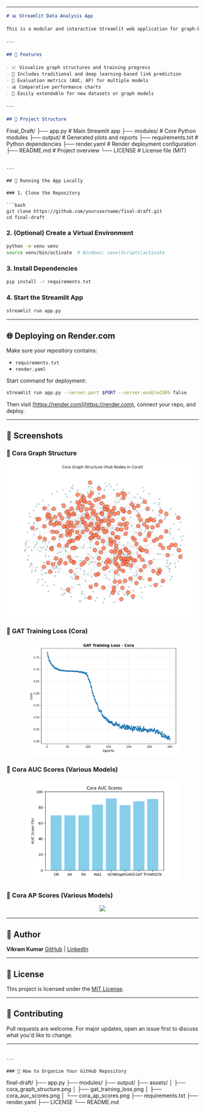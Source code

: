 

---

```markdown
# 📊 Streamlit Data Analysis App

This is a modular and interactive Streamlit web application for graph-based data analysis and link prediction. It supports real-time data visualization, model evaluation, and graph plotting—specifically built for datasets like Cora.

---

## 🚀 Features

- 📈 Visualize graph structures and training progress
- 🤖 Includes traditional and deep learning-based link prediction
- 🧮 Evaluation metrics (AUC, AP) for multiple models
- 📊 Comparative performance charts
- 🔌 Easily extendable for new datasets or graph models

---

## 📁 Project Structure

```

Final\_Draft/
├── app.py                # Main Streamlit app
├── modules/              # Core Python modules
├── output/               # Generated plots and reports
├── requirements.txt      # Python dependencies
├── render.yaml           # Render deployment configuration
├── README.md             # Project overview
└── LICENSE               # License file (MIT)

````

---

## 🧪 Running the App Locally

### 1. Clone the Repository

```bash
git clone https://github.com/yourusername/final-draft.git
cd final-draft
````

### 2. (Optional) Create a Virtual Environment

```bash
python -m venv venv
source venv/bin/activate  # Windows: venv\Scripts\activate
```

### 3. Install Dependencies

```bash
pip install -r requirements.txt
```

### 4. Start the Streamlit App

```bash
streamlit run app.py
```

---

## 🌐 Deploying on Render.com

Make sure your repository contains:

* `requirements.txt`
* `render.yaml`

Start command for deployment:

```bash
streamlit run app.py --server.port $PORT --server.enableCORS false
```

Then visit [https://render.com](https://render.com), connect your repo, and deploy.

---

## 📸 Screenshots

### 🔹 Cora Graph Structure

<p align="center"> <img src="results/cora/graph_Cora.png" width="600"/> </p>

### 🔹 GAT Training Loss (Cora)
<p align="center"><img src="results/cora/Cora_loss_GAT.png" width="400"/></p>

### 🔹 Cora AUC Scores (Various Models)

<p align="center">
  <img src="results/cora/Cora_AUC.png" width="400"/>
</p>

### 🔹 Cora AP Scores (Various Models)

<p align="center">
  <img src="results/cora/cora_ap_scores.png" width="400"/>
</p>

---

## 👤 Author

**Vikram Kumar**
[GitHub](https://github.com/Viki2223) | [LinkedIn](https://www.linkedin.com/in/vikram-kumar-69a4a42a1/)

---

## 🪪 License

This project is licensed under the [MIT License](LICENSE).

---

## 🤝 Contributing

Pull requests are welcome. For major updates, open an issue first to discuss what you'd like to change.

---

```

---

### 📁 How to Organize Your GitHub Repository

```

final-draft/
├── app.py
├── modules/
├── output/
├── assets/
│   ├── cora\_graph\_structure.png
│   ├── gat\_training\_loss.png
│   ├── cora\_auc\_scores.png
│   └── cora\_ap\_scores.png
├── requirements.txt
├── render.yaml
├── LICENSE
└── README.md

```

```
